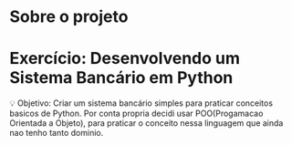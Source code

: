 # Sobre o projeto

# Exercício: Desenvolvendo um Sistema Bancário em Python
💡 Objetivo: Criar um sistema bancário simples para praticar conceitos basicos de Python.
  Por conta propria decidi usar POO(Progamacao Orientada a Objeto), para praticar o conceito nessa linguagem que ainda nao tenho tanto dominio.
